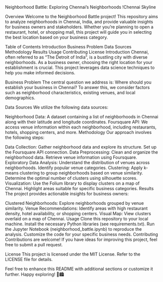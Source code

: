 Neighborhood Battle: Exploring Chennai’s Neighborhoods
!Chennai Skyline

Overview
Welcome to the Neighborhood Battle project! This repository aims to analyze neighborhoods in Chennai, India, and provide valuable insights for business owners and stakeholders. Whether you’re planning to open a restaurant, hotel, or shopping mall, this project will guide you in selecting the best location based on your business category.

Table of Contents
Introduction
Business Problem
Data Sources
Methodology
Results
Usage
Contributing
License
Introduction
Chennai, often referred to as “The Detroit of India”, is a bustling city with diverse neighborhoods. As a business owner, choosing the right location for your establishment is crucial. This project leverages data science techniques to help you make informed decisions.

Business Problem
The central question we address is: Where should you establish your business in Chennai? To answer this, we consider factors such as neighborhood characteristics, existing venues, and local demographics.

Data Sources
We utilize the following data sources:

Neighborhood Data: A dataset containing a list of neighborhoods in Chennai along with their latitude and longitude coordinates.
Foursquare API: We access venue information within each neighborhood, including restaurants, hotels, shopping centers, and more.
Methodology
Our approach involves the following steps:

Data Collection:
Gather neighborhood data and explore its structure.
Set up the Foursquare API connection.
Data Preprocessing:
Clean and organize the neighborhood data.
Retrieve venue information using Foursquare.
Exploratory Data Analysis:
Understand the distribution of venues across neighborhoods.
Identify popular venue categories.
Clustering:
Apply k-means clustering to group neighborhoods based on venue similarity.
Determine the optimal number of clusters using silhouette scores.
Visualization:
Use the Folium library to display clusters on a map of Chennai.
Highlight areas suitable for specific business categories.
Results
The project provides actionable insights for business owners:

Clustered Neighborhoods: Explore neighborhoods grouped by venue similarity.
Venue Recommendations: Identify areas with high restaurant density, hotel availability, or shopping centers.
Visual Map: View clusters overlaid on a map of Chennai.
Usage
Clone this repository to your local machine.
Install the necessary Python libraries (see requirements.txt).
Run the Jupyter Notebook (neighborhood_battle.ipynb) to reproduce the analysis.
Customize the code for your specific business needs.
Contributing
Contributions are welcome! If you have ideas for improving this project, feel free to submit a pull request.

License
This project is licensed under the MIT License. Refer to the LICENSE file for details.

Feel free to enhance this README with additional sections or customize it further. Happy exploring! 🌟🏙️
